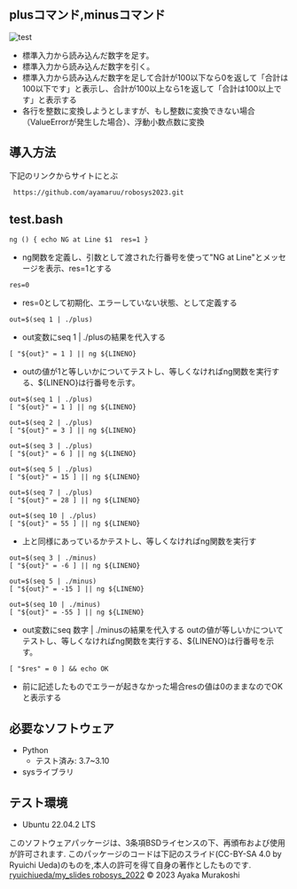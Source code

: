 ## plusコマンド,minusコマンド
![test](https://github.com/ayamaruu/robosys2023/actions/workflows/test.yml/badge.svg)

* 標準入力から読み込んだ数字を足す。
* 標準入力から読み込んだ数字を引く。
* 標準入力から読み込んだ数字を足して合計が100以下なら0を返して「合計は100以下です」と表示し、合計が100以上なら1を返して「合計は100以上です」と表示する
* 各行を整数に変換しようとしますが、もし整数に変換できない場合（ValueErrorが発生した場合）、浮動小数点数に変換

## 導入方法
下記のリンクからサイトにとぶ
```
 https://github.com/ayamaruu/robosys2023.git
```
## test.bash
```
ng () { echo NG at Line $1  res=1 }
```
* ng関数を定義し、引数として渡された行番号を使って"NG at Line"とメッセージを表示、res=1とする
```
res=0
```
* res=0として初期化、エラーしていない状態、として定義する
```
out=$(seq 1 | ./plus)
```
* out変数にseq 1 | ./plusの結果を代入する
```
[ "${out}" = 1 ] || ng ${LINENO}
```
* outの値が1と等しいかについてテストし、等しくなければng関数を実行する、${LINENO}は行番号を示す。
```
out=$(seq 1 | ./plus)
[ "${out}" = 1 ] || ng ${LINENO}

out=$(seq 2 | ./plus)
[ "${out}" = 3 ] || ng ${LINENO}

out=$(seq 3 | ./plus)
[ "${out}" = 6 ] || ng ${LINENO}

out=$(seq 5 | ./plus)
[ "${out}" = 15 ] || ng ${LINENO}

out=$(seq 7 | ./plus)
[ "${out}" = 28 ] || ng ${LINENO}

out=$(seq 10 | ./plus)
[ "${out}" = 55 ] || ng ${LINENO}
```
* 上と同様にあっているかテストし、等しくなければng関数を実行す
```
out=$(seq 3 | ./minus)
[ "${out}" = -6 ] || ng ${LINENO}

out=$(seq 5 | ./minus)
[ "${out}" = -15 ] || ng ${LINENO}

out=$(seq 10 | ./minus)
[ "${out}" = -55 ] || ng ${LINENO}
```
* out変数にseq 数字 | ./minusの結果を代入する
outの値が等しいかについてテストし、等しくなければng関数を実行する、${LINENO}は行番号を示す。
```
[ "$res" = 0 ] && echo OK
```
* 前に記述したものでエラーが起きなかった場合resの値は0のままなのでOKと表示する

## 必要なソフトウェア
* Python
  * テスト済み: 3.7~3.10
* sysライブラリ

## テスト環境
* Ubuntu 22.04.2 LTS

このソフトウェアパッケージは、3条項BSDライセンスの下、再頒布および使用が許可されます.
このパッケージのコードは下記のスライド(CC-BY-SA 4.0 by Ryuichi Ueda)のものを,本人の許可を得て自身の著作としたものです.
[ryuichiueda/my_slides robosys_2022](http://githb.com/ryuichiueda/my_slides/tree/master/robosys_2022)
© 2023 Ayaka Murakoshi
